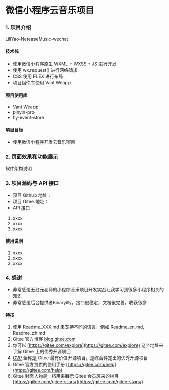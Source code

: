 # 微信小程序云音乐项目

### 1. 项目介绍
LiliYao-NeteaseMusic-wechat

#### 技术栈
- 使用微信小程序原生 WXML + WXSS + JS 进行开发
- 使用 wx.request() 进行网络请求
- CSS 使用 FLEX 进行布局
- 项目组件库使用 Vant Weapp

#### 项目使用库
- Vant Weapp
- pinyin-pro
- hy-event-store

#### 项目目标
- 使用微信小程序开发云音乐项目

### 2. 页面效果和功能展示
软件架构说明


### 3. 项目源码与 API 接口
- 项目 Github 地址：
- 项目 Gitee 地址：
- API 接口：

1.  xxxx
2.  xxxx
3.  xxxx

#### 使用说明

1.  xxxx
2.  xxxx
3.  xxxx

### 4. 感谢
- 非常感谢王红元老师的小程序音乐项目开发实战让我学习到很多小程序相关的知识
- 非常感谢后台提供者Binaryify，接口很稳定，文档很完善，收获很多


#### 特技

1.  使用 Readme\_XXX.md 来支持不同的语言，例如 Readme\_en.md, Readme\_zh.md
2.  Gitee 官方博客 [blog.gitee.com](https://blog.gitee.com)
3.  你可以 [https://gitee.com/explore](https://gitee.com/explore) 这个地址来了解 Gitee 上的优秀开源项目
4.  [GVP](https://gitee.com/gvp) 全称是 Gitee 最有价值开源项目，是综合评定出的优秀开源项目
5.  Gitee 官方提供的使用手册 [https://gitee.com/help](https://gitee.com/help)
6.  Gitee 封面人物是一档用来展示 Gitee 会员风采的栏目 [https://gitee.com/gitee-stars/](https://gitee.com/gitee-stars/)
